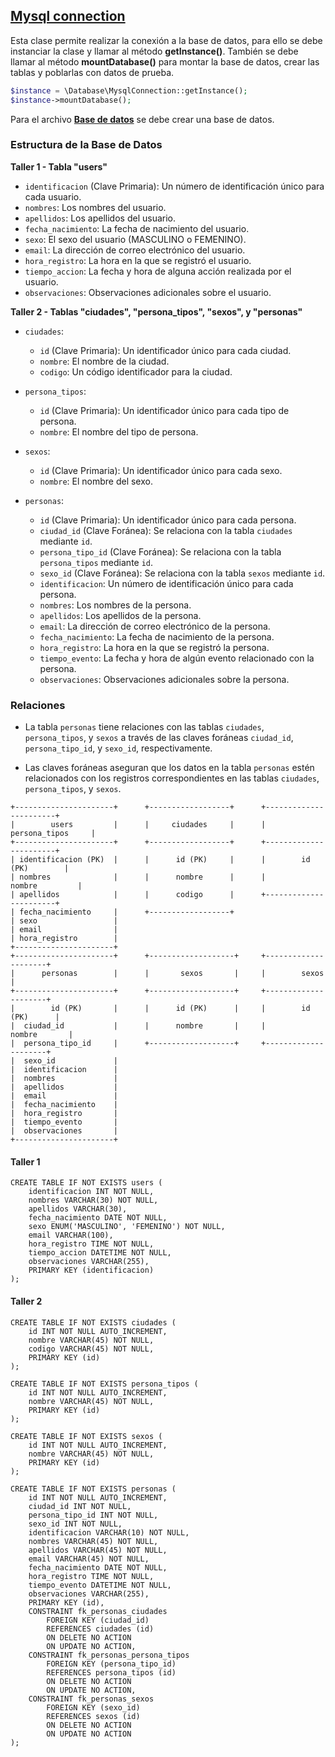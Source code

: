 ## **[Mysql connection](./MysqlConnection.php)**
Esta clase permite realizar la conexión a la base de datos, 
para ello se debe instanciar la clase y llamar al método **getInstance()**. 
También se debe llamar al método **mountDatabase()** para montar la base de datos,
crear las tablas y poblarlas con datos de prueba.
```php
$instance = \Database\MysqlConnection::getInstance();
$instance->mountDatabase();
```

Para el archivo **[Base de datos](./createDatabase.sql)** se debe crear una base de datos.

### Estructura de la Base de Datos

**Taller 1 - Tabla "users"**

- `identificacion` (Clave Primaria): Un número de identificación único para cada usuario.
- `nombres`: Los nombres del usuario.
- `apellidos`: Los apellidos del usuario.
- `fecha_nacimiento`: La fecha de nacimiento del usuario.
- `sexo`: El sexo del usuario (MASCULINO o FEMENINO).
- `email`: La dirección de correo electrónico del usuario.
- `hora_registro`: La hora en la que se registró el usuario.
- `tiempo_accion`: La fecha y hora de alguna acción realizada por el usuario.
- `observaciones`: Observaciones adicionales sobre el usuario.

**Taller 2 - Tablas "ciudades", "persona_tipos", "sexos", y "personas"**

- `ciudades`:
    - `id` (Clave Primaria): Un identificador único para cada ciudad.
    - `nombre`: El nombre de la ciudad.
    - `codigo`: Un código identificador para la ciudad.

- `persona_tipos`:
    - `id` (Clave Primaria): Un identificador único para cada tipo de persona.
    - `nombre`: El nombre del tipo de persona.

- `sexos`:
    - `id` (Clave Primaria): Un identificador único para cada sexo.
    - `nombre`: El nombre del sexo.

- `personas`:
    - `id` (Clave Primaria): Un identificador único para cada persona.
    - `ciudad_id` (Clave Foránea): Se relaciona con la tabla `ciudades` mediante `id`.
    - `persona_tipo_id` (Clave Foránea): Se relaciona con la tabla `persona_tipos` mediante `id`.
    - `sexo_id` (Clave Foránea): Se relaciona con la tabla `sexos` mediante `id`.
    - `identificacion`: Un número de identificación único para cada persona.
    - `nombres`: Los nombres de la persona.
    - `apellidos`: Los apellidos de la persona.
    - `email`: La dirección de correo electrónico de la persona.
    - `fecha_nacimiento`: La fecha de nacimiento de la persona.
    - `hora_registro`: La hora en la que se registró la persona.
    - `tiempo_evento`: La fecha y hora de algún evento relacionado con la persona.
    - `observaciones`: Observaciones adicionales sobre la persona.

### Relaciones

- La tabla `personas` tiene relaciones con las tablas `ciudades`, `persona_tipos`, y `sexos` a través de las claves foráneas `ciudad_id`, `persona_tipo_id`, y `sexo_id`, respectivamente.

- Las claves foráneas aseguran que los datos en la tabla `personas` estén relacionados con los registros correspondientes en las tablas `ciudades`, `persona_tipos`, y `sexos`.


```
+----------------------+      +------------------+      +-----------------------+      
|        users         |      |     ciudades     |      |     persona_tipos     |      
+----------------------+      +------------------+      +-----------------------+      
| identificacion (PK)  |      |      id (PK)     |      |        id (PK)        |      
| nombres              |      |      nombre      |      |        nombre         |   
| apellidos            |      |      codigo      |      +-----------------------+      
| fecha_nacimiento     |      +------------------+            
| sexo                 |                    
| email                |                                    
| hora_registro        |                                    
+----------------------+ 
+----------------------+      +-------------------+     +---------------------+
|      personas        |      |       sexos       |     |        sexos        |
+----------------------+      +-------------------+     +---------------------+
|        id (PK)       |      |      id (PK)      |     |        id (PK)      |
|  ciudad_id           |      |      nombre       |     |        nombre       |
|  persona_tipo_id     |      +-------------------+     +---------------------+ 
|  sexo_id             |                        
|  identificacion      |                        
|  nombres             |                        
|  apellidos           |                        
|  email               |                        
|  fecha_nacimiento    |                        
|  hora_registro       |                        
|  tiempo_evento       |                        
|  observaciones       |                        
+----------------------+
```

#### Taller 1

```mysql
CREATE TABLE IF NOT EXISTS users (
    identificacion INT NOT NULL,
    nombres VARCHAR(30) NOT NULL,
    apellidos VARCHAR(30),
    fecha_nacimiento DATE NOT NULL,
    sexo ENUM('MASCULINO', 'FEMENINO') NOT NULL,
    email VARCHAR(100),
    hora_registro TIME NOT NULL,
    tiempo_accion DATETIME NOT NULL,
    observaciones VARCHAR(255),
    PRIMARY KEY (identificacion)
);
```
#### Taller 2
```mysql
CREATE TABLE IF NOT EXISTS ciudades (
    id INT NOT NULL AUTO_INCREMENT,
    nombre VARCHAR(45) NOT NULL,
    codigo VARCHAR(45) NOT NULL,
    PRIMARY KEY (id)
);

CREATE TABLE IF NOT EXISTS persona_tipos (
    id INT NOT NULL AUTO_INCREMENT,
    nombre VARCHAR(45) NOT NULL,
    PRIMARY KEY (id)
);

CREATE TABLE IF NOT EXISTS sexos (
    id INT NOT NULL AUTO_INCREMENT,
    nombre VARCHAR(45) NOT NULL,
    PRIMARY KEY (id)
);

CREATE TABLE IF NOT EXISTS personas (
    id INT NOT NULL AUTO_INCREMENT,
    ciudad_id INT NOT NULL,
    persona_tipo_id INT NOT NULL,
    sexo_id INT NOT NULL,
    identificacion VARCHAR(10) NOT NULL,
    nombres VARCHAR(45) NOT NULL,
    apellidos VARCHAR(45) NOT NULL,
    email VARCHAR(45) NOT NULL,
    fecha_nacimiento DATE NOT NULL,
    hora_registro TIME NOT NULL,
    tiempo_evento DATETIME NOT NULL,
    observaciones VARCHAR(255),
    PRIMARY KEY (id),
    CONSTRAINT fk_personas_ciudades
        FOREIGN KEY (ciudad_id)
        REFERENCES ciudades (id)
        ON DELETE NO ACTION
        ON UPDATE NO ACTION,
    CONSTRAINT fk_personas_persona_tipos
        FOREIGN KEY (persona_tipo_id)
        REFERENCES persona_tipos (id)
        ON DELETE NO ACTION
        ON UPDATE NO ACTION,
    CONSTRAINT fk_personas_sexos
        FOREIGN KEY (sexo_id)
        REFERENCES sexos (id)
        ON DELETE NO ACTION
        ON UPDATE NO ACTION
);
```
